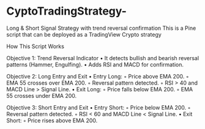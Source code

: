 # CyptoTradingStrategy-
Long &amp; Short Signal Strategy with trend reversal confirmation
This is a Pine script that can be deployed as a TradingView Crypto strategy

How This Script Works

Objective 1: Trend Reversal Indicator
	•	It detects bullish and bearish reversal patterns (Hammer, Engulfing).
	•	Adds RSI and MACD for confirmation.
 
Objective 2: Long Entry and Exit
	•	Entry Long:
	◦	Price above EMA 200.
	◦	EMA 55 crosses over EMA 200.
	◦	Reversal pattern detected.
	◦	RSI > 40 and MACD Line > Signal Line.
	•	Exit Long:
	◦	Price falls below EMA 200.
	◦	EMA 55 crosses under EMA 200.
 
Objective 3: Short Entry and Exit
	•	Entry Short:
	◦	Price below EMA 200.
	◦	Reversal pattern detected.
	◦	RSI < 60 and MACD Line < Signal Line.
	•	Exit Short:
	◦	Price rises above EMA 200.


